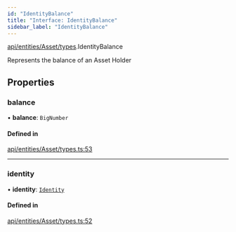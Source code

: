 ```yaml
---
id: "IdentityBalance"
title: "Interface: IdentityBalance"
sidebar_label: "IdentityBalance"
---
```


[api/entities/Asset/types](../../../../../../modules/API/Entities/Asset/Types/Types.md).IdentityBalance

Represents the balance of an Asset Holder

## Properties

### balance

• **balance**: `BigNumber`

#### Defined in

[api/entities/Asset/types.ts:53](https://github.com/PolymeshAssociation/polymesh-sdk/blob/2c78f6c34/src/api/entities/Asset/types.ts#L53)

___

### identity

• **identity**: [`Identity`](../../../../../../classes/API/Entities/Identity/Identity.md)

#### Defined in

[api/entities/Asset/types.ts:52](https://github.com/PolymeshAssociation/polymesh-sdk/blob/2c78f6c34/src/api/entities/Asset/types.ts#L52)
